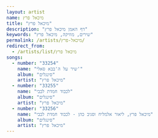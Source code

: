 ```yaml
---
layout: artist
name: מיכאל פרץ
title: "מיכאל פרץ"
description: "דף האמן מיכאל פרץ"
keywords: "שירים, מוזיקה, מיכאל פרץ"
permalink: /artists/מיכאל-פרץ/
redirect_from:
  - /artists/list/מיכאל פרץ
songs:
  - number: "33254"
    name: "שיר על ה'בבא סאלי'"
    album: "סינגלים"
    artist: "מיכאל פרץ"
  - number: "33255"
    name: "לכבוד חמדת לבבי"
    album: "סינגלים"
    artist: "מיכאל פרץ"
  - number: "33256"
    name: "מיכאל פרץ, ליאור אלמליח וסגיב כהן - לכבוד חמדת לבבי"
    album: "סינגלים"
    artist: "מיכאל פרץ"
---
```

